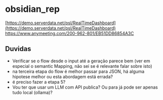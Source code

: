 # obsidian_rep

[https://demo.serverdata.net/psl/RealTimeDashboard](https://demo.serverdata.net/psl/RealTimeDashboard)
https://www.anymeeting.com/200-962-801/EB51DD86854A3C

## Duvidas

- Verificar se o flow desde o input até a geração parece bem (ver em especial o semantic Mapping, não sei se é relevante falar sobre isto)
- na terceira etapa do flow é melhor passar para JSON, há alguma hipotese melhor ou esta abordagem está errada?
- é preciso fazer a etapa 5?
- Vou ter que usar um LLM com API publica? Ou para já pode ser apenas tudo local (ollama)?



